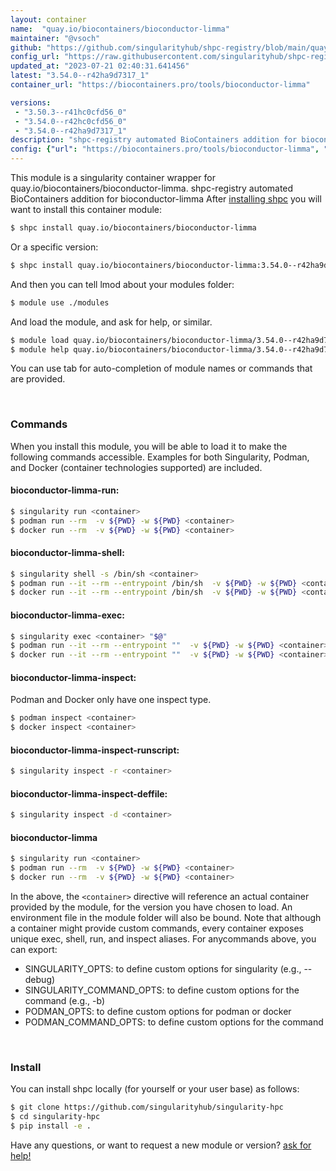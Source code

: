 ```yaml
---
layout: container
name:  "quay.io/biocontainers/bioconductor-limma"
maintainer: "@vsoch"
github: "https://github.com/singularityhub/shpc-registry/blob/main/quay.io/biocontainers/bioconductor-limma/container.yaml"
config_url: "https://raw.githubusercontent.com/singularityhub/shpc-registry/main/quay.io/biocontainers/bioconductor-limma/container.yaml"
updated_at: "2023-07-21 02:40:31.641456"
latest: "3.54.0--r42ha9d7317_1"
container_url: "https://biocontainers.pro/tools/bioconductor-limma"

versions:
 - "3.50.3--r41hc0cfd56_0"
 - "3.54.0--r42hc0cfd56_0"
 - "3.54.0--r42ha9d7317_1"
description: "shpc-registry automated BioContainers addition for bioconductor-limma"
config: {"url": "https://biocontainers.pro/tools/bioconductor-limma", "maintainer": "@vsoch", "description": "shpc-registry automated BioContainers addition for bioconductor-limma", "latest": {"3.54.0--r42ha9d7317_1": "sha256:ae9917d2e0603bf18ac255fe5f8369e109cfeb04af3e82981014561c347af6bb"}, "tags": {"3.50.3--r41hc0cfd56_0": "sha256:ebe08bf8c6a098e89b76c5d79b0f6067da6b41971b6ef6b1c6fb0a5ce74e6eea", "3.54.0--r42hc0cfd56_0": "sha256:f7a607e4a49ad05903e61b010dc8fe7f41abf82499935c2a987373b243c428e6", "3.54.0--r42ha9d7317_1": "sha256:ae9917d2e0603bf18ac255fe5f8369e109cfeb04af3e82981014561c347af6bb"}, "docker": "quay.io/biocontainers/bioconductor-limma"}
---
```


This module is a singularity container wrapper for quay.io/biocontainers/bioconductor-limma.
shpc-registry automated BioContainers addition for bioconductor-limma
After [installing shpc](#install) you will want to install this container module:


```bash
$ shpc install quay.io/biocontainers/bioconductor-limma
```

Or a specific version:

```bash
$ shpc install quay.io/biocontainers/bioconductor-limma:3.54.0--r42ha9d7317_1
```

And then you can tell lmod about your modules folder:

```bash
$ module use ./modules
```

And load the module, and ask for help, or similar.

```bash
$ module load quay.io/biocontainers/bioconductor-limma/3.54.0--r42ha9d7317_1
$ module help quay.io/biocontainers/bioconductor-limma/3.54.0--r42ha9d7317_1
```

You can use tab for auto-completion of module names or commands that are provided.

<br>

### Commands

When you install this module, you will be able to load it to make the following commands accessible.
Examples for both Singularity, Podman, and Docker (container technologies supported) are included.

#### bioconductor-limma-run:

```bash
$ singularity run <container>
$ podman run --rm  -v ${PWD} -w ${PWD} <container>
$ docker run --rm  -v ${PWD} -w ${PWD} <container>
```

#### bioconductor-limma-shell:

```bash
$ singularity shell -s /bin/sh <container>
$ podman run --it --rm --entrypoint /bin/sh  -v ${PWD} -w ${PWD} <container>
$ docker run --it --rm --entrypoint /bin/sh  -v ${PWD} -w ${PWD} <container>
```

#### bioconductor-limma-exec:

```bash
$ singularity exec <container> "$@"
$ podman run --it --rm --entrypoint ""  -v ${PWD} -w ${PWD} <container> "$@"
$ docker run --it --rm --entrypoint ""  -v ${PWD} -w ${PWD} <container> "$@"
```

#### bioconductor-limma-inspect:

Podman and Docker only have one inspect type.

```bash
$ podman inspect <container>
$ docker inspect <container>
```

#### bioconductor-limma-inspect-runscript:

```bash
$ singularity inspect -r <container>
```

#### bioconductor-limma-inspect-deffile:

```bash
$ singularity inspect -d <container>
```



#### bioconductor-limma

```bash
$ singularity run <container>
$ podman run --rm  -v ${PWD} -w ${PWD} <container>
$ docker run --rm  -v ${PWD} -w ${PWD} <container>
```


In the above, the `<container>` directive will reference an actual container provided
by the module, for the version you have chosen to load. An environment file in the
module folder will also be bound. Note that although a container
might provide custom commands, every container exposes unique exec, shell, run, and
inspect aliases. For anycommands above, you can export:

 - SINGULARITY_OPTS: to define custom options for singularity (e.g., --debug)
 - SINGULARITY_COMMAND_OPTS: to define custom options for the command (e.g., -b)
 - PODMAN_OPTS: to define custom options for podman or docker
 - PODMAN_COMMAND_OPTS: to define custom options for the command

<br>

### Install

You can install shpc locally (for yourself or your user base) as follows:

```bash
$ git clone https://github.com/singularityhub/singularity-hpc
$ cd singularity-hpc
$ pip install -e .
```

Have any questions, or want to request a new module or version? [ask for help!](https://github.com/singularityhub/singularity-hpc/issues)